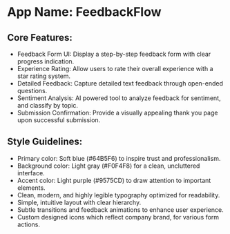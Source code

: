 # **App Name**: FeedbackFlow

## Core Features:

- Feedback Form UI: Display a step-by-step feedback form with clear progress indication.
- Experience Rating: Allow users to rate their overall experience with a star rating system.
- Detailed Feedback: Capture detailed text feedback through open-ended questions.
- Sentiment Analysis: AI powered tool to analyze feedback for sentiment, and classify by topic.
- Submission Confirmation: Provide a visually appealing thank you page upon successful submission.

## Style Guidelines:

- Primary color: Soft blue (#64B5F6) to inspire trust and professionalism.
- Background color: Light gray (#F0F4F8) for a clean, uncluttered interface.
- Accent color: Light purple (#9575CD) to draw attention to important elements.
- Clean, modern, and highly legible typography optimized for readability.
- Simple, intuitive layout with clear hierarchy.
- Subtle transitions and feedback animations to enhance user experience.
- Custom designed icons which reflect company brand, for various form actions.